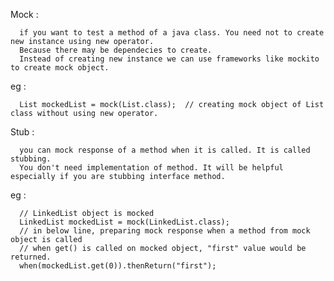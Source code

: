Mock : 
  
      if you want to test a method of a java class. You need not to create new instance using new operator. 
      Because there may be dependecies to create.
      Instead of creating new instance we can use frameworks like mockito to create mock object.
      
eg : 

      List mockedList = mock(List.class);  // creating mock object of List class without using new operator.
      
Stub : 

      you can mock response of a method when it is called. It is called stubbing.
      You don't need implementation of method. It will be helpful especially if you are stubbing interface method.
      
eg : 

      // LinkedList object is mocked
      LinkedList mockedList = mock(LinkedList.class);   
      // in below line, preparing mock response when a method from mock object is called
      // when get() is called on mocked object, "first" value would be returned.
      when(mockedList.get(0)).thenReturn("first");      
      
      
       

